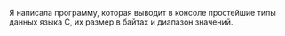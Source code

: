 Я написала программу, которая выводит в консоле простейшие типы данных языка С, их размер в байтах и диапазон значений.
